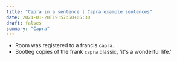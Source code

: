 ```yaml
---
title: "Capra in a sentence | Capra example sentences"
date: 2021-01-20T19:57:50+05:30
draft: falses
summary: "Capra"
---
```

- Room was registered to a francis `capra`.
- Bootleg copies of the frank `capra` classic, 'it's a wonderful life.'
                 
